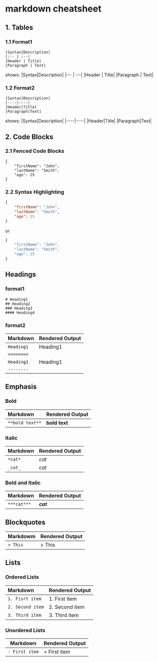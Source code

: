 # markdown cheatsheet  

## 1. Tables  

### 1.1 Format1

```
|Syntax|Description|
|:-- | :--|
|Header | Title|
|Paragraph | Text|
```
shows: 
|Syntax|Description|
|:-- | :--|
|Header | Title|
|Paragraph | Text|

### 1.2 Format2

```
|Syntax|Description|
|----|----|
|Header|Title|
|Paragraph|Text|
```
shows:
|Syntax|Description|
|----|----|
|Header|Title|
|Paragraph|Text|

## 2. Code Blocks  

### 2.1 Fenced Code Blocks

```
{
    "firstName": "John",
    "lastName": "Smith",
    "age": 25
}
```

### 2.2 Syntax Highlighting

```json
{
    "firstName": "John",
    "lastName": "Smith",
    "age": 25
}
```
or
```javascript
{
    "firstName": "John",
    "lastName": "Smith",
    "age": 25
}
```

## Headings

### format1

`# Heading1`  
`## Heading2`  
`### Heading3`  
`#### Heading4`

### format2

|Markdown|Rendered Output|  
|--------|---------------|
|`Heading1`| Heading1|  
|`========`|         | 
|`Heading1`| Heading1|  
|`--------`|         | 

## Emphasis

### Bold

|Markdown|Rendered Output|
|:--|:--|
|```**bold text**```|**bold text**|

### Italic

|Markdown|Rendered Output|
|--------|---------------|
|`*cat*` | *cat*|
|`_cat_` | _cat_|

### Bold and Italic

|Markdown|Rendered Output|
|--------|---------------|
|`***cat***`|***cat***|

## Blockquotes

|Markdowm|Rendered Output|
|--------|---------------|
|`> This`|> This |

## Lists

### Ordered Lists

|Markdown|Rendered Output|
|:-------|:--------------|
|`1. Fisrt item`|1. First item|
|`2. Second item`|2. Second item|
|`3. Third item`|3. Third item|

### Unordered Lists

|Markdown|Rendered Output|
|--------|--------------|
|`- First item`|+ First item|


